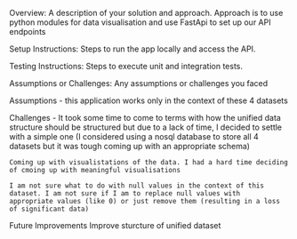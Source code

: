 Overview: A description of your solution and approach.
Approach is to use python modules for data visualisation and use FastApi to set up our API endpoints





Setup Instructions: Steps to run the app locally and access the API.



Testing Instructions: Steps to execute unit and integration tests.


Assumptions or Challenges: Any assumptions or challenges you faced

Assumptions - this application works only in the context of these 4 datasets

Challenges -
    It took some time to come to terms with how the unified data structure should be structured but due to a lack of time, I decided to settle with a simple one (I considered using a nosql database to store all 4 datasets but it was tough coming up with an appropriate schema)

    Coming up with visualistations of the data. I had a hard time deciding of cmoing up with meaningful visualisations

    I am not sure what to do with null values in the context of this dataset. I am not sure if I am to replace null values with
    appropriate values (like 0) or just remove them (resulting in a loss of significant data)


Future Improvements
    Improve sturcture of unified dataset